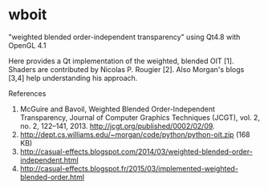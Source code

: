 # wboit
"weighted blended order-independent transparency" using Qt4.8 with OpenGL 4.1

Here provides a Qt implementation of the weighted, blended OIT [1]. Shaders are contributed by Nicolas P. Rougier [2]. Also Morgan's blogs [3,4] help understanding his approach.

References

1. McGuire and Bavoil, Weighted Blended Order-Independent Transparency, Journal of Computer Graphics Techniques (JCGT), vol. 2, no. 2, 122–141, 2013. http://jcgt.org/published/0002/02/09.
2. http://dept.cs.williams.edu/~morgan/code/python/python-oit.zip (168 KB)
3. http://casual-effects.blogspot.com/2014/03/weighted-blended-order-independent.html
4. http://casual-effects.blogspot.fr/2015/03/implemented-weighted-blended-order.html
